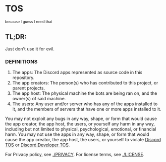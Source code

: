 # TOS  
<small>because I guess I need that</small>  
## TL;DR:
Just don't use it for evil.
### DEFINITIONS
1. The apps: The Discord apps represented as source code in this repository.
2. The app creators: The person(s) who has contributed to this project, or parent projects.
3. The app host: The physical machine the bots are being ran on, and the owner(s) of said machine.
4. The users: Any user and/or server who has any of the apps installed to it, and the members of servers that have one or more apps installed to it.


You may not exploit any bugs in any way, shape, or form that would cause the app creator, the app host, the users, or yourself any harm in any way, including but not limited to physical, psychological, emotional, or financial harm.
You may not use the apps in any way, shape, or form that would cause the app creator, the app host, the users, or yourself to violate [Discord TOS](https://discord.com/terms) or [Discord Developer TOS](https://dis.gd/discord-developer-terms-of-service).

For Privacy policy, see [./PRIVACY](./PRIVACY.md).
For license terms, see [./LICENSE](./LICENSE).
